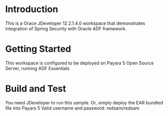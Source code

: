 # Introduction 
This is a Orace JDeveloper 12.2.1.4.0 workspace that demonstrates integration of Spring Security with Oracle ADF framework.
 

# Getting Started
This workspace is configured to be deployed on Payara 5 Open Source Server, running ADF Essentials



# Build and Test
You need JDeveloper to run this sample. 
Or, simply deploy the EAR bundled file into Payara 5
Valid username and password: redsam/redsam